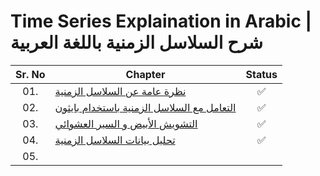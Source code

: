 # Time Series Explaination in Arabic | شرح السلاسل الزمنية باللغة العربية

| Sr. No | Chapter                                                               |Status|
|:------:|----------------------------------------------------------------------------|:--:|
| 01.     | [نظرة عامة عن السلاسل الزمنية](https://github.com/AI-MOO/Time_Series_Arabic_Explaination/blob/master/Slides/Chapter_01.pdf)|✅|
| 02.     | [التعامل مع السلاسل الزمنية باستخدام بايثون](https://github.com/AI-MOO/Time_Series_Arabic_Explaination/blob/master/Slides/Chapter_02.pdf)|✅| 
| 03.     | [التشويش الأبيض و السير العشوائي](https://github.com/AI-MOO/Time_Series_Arabic_Explaination/blob/master/Slides/Chapter_03.pdf)|✅|
| 04.     | [تحليل بيانات السلاسل الزمنية]()|✅|
| 05.     | []()||